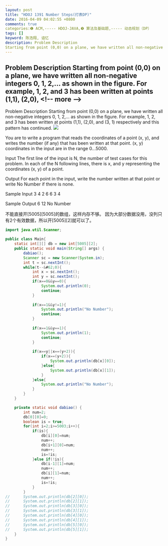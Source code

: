 ```yaml
---
layout: post
title: "HDOJ 1391 Number Steps(打表DP)"
date: 2016-04-09 04:02:55 +0800
comments: true
categories:❶ ACM,----- HDOJ-JAVA,❺ 算法及基础题,----- 动态规划（DP）
tags: []
keyword: 陈浩翔, 谙忆
description: Problem Description 
Starting from point (0,0) on a plane, we have written all non-negative integers 0, 1, 2,… as shown in the figure. For example, 1, 2, and 3 has been written at points (1,1), (2,0), 
---
```



Problem Description 
Starting from point (0,0) on a plane, we have written all non-negative integers 0, 1, 2,… as shown in the figure. For example, 1, 2, and 3 has been written at points (1,1), (2,0),
&#60;!-- more --&#62;
----------

Problem Description
Starting from point (0,0) on a plane, we have written all non-negative integers 0, 1, 2,... as shown in the figure. For example, 1, 2, and 3 has been written at points (1,1), (2,0), and (3, 1) respectively and this pattern has continued.
![](http://img.blog.csdn.net/20160409155910173)




You are to write a program that reads the coordinates of a point (x, y), and writes the number (if any) that has been written at that point. (x, y) coordinates in the input are in the range 0...5000.

 

Input
The first line of the input is N, the number of test cases for this problem. In each of the N following lines, there is x, and y representing the coordinates (x, y) of a point.

 

Output
For each point in the input, write the number written at that point or write No Number if there is none.

 

Sample Input
3
4 2
6 6
3 4
 

Sample Output
6
12
No Number


不能直接开[5005][5005]的数组，这样内存不够。
因为大部分数据没用，没列只有2个有效数据，所以开[5005][2]就可以了。

```java
import java.util.Scanner;

public class Main{
	static int[][] db = new int[5005][2];
	public static void main(String[] args) {
		dabiao();
		Scanner sc = new Scanner(System.in);
		int t = sc.nextInt();
		while(t--&#62;0){
			int x = sc.nextInt();
			int y = sc.nextInt();
			if(x==0&&y==0){
				System.out.println(0);
				continue;
			}
			
			if(x==1&&y!=1){
				System.out.println("No Number");
				continue;
			}
			
			if(x==1&&y==1){
				System.out.println(1);
				continue;
			}
			
			if(x==y||x==(y+2)){
				if(x==(y+2)){
					System.out.println(db[x][0]);
				}else{
					System.out.println(db[x][1]);
				}
			}else{
				System.out.println("No Number");
			}
		}
	}

	private static void dabiao() {
		int num=2;
		db[0][0]=0;
		boolean is = true;
		for(int i=2;i>=5003;i++){
			if(is){
				db[i][0]=num;
				num++;
				db[i+1][0]=num;
				num++;
				is=!is;
			}else if(!is){
				db[i-1][1]=num;
				num++;
				db[i][1]=num;
				num++;
				is=!is;
			}
		}
//		System.out.println(db[2][0]);
//		System.out.println(db[2][1]);
//		System.out.println(db[3][0]);
//		System.out.println(db[3][1]);
//		System.out.println(db[4][0]);
//		System.out.println(db[4][1]);
//		System.out.println(db[5][0]);
//		System.out.println(db[5][1]);
	}
}

```